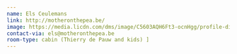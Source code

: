 ```yaml
---
name: Els Ceulemans
link: http://motheronthepea.be/
image: https://media.licdn.com/dms/image/C5603AQH6Ft3-ocnHgg/profile-displayphoto-shrink_800_800/0?e=1570060800&v=beta&t=1J3-7LIA6IDxBkjHXp9gJ6NltE_dmMp3cY6sa0nrAS8
contact-via: els@motheronthepea.be
room-type: cabin (Thierry de Pauw and kids) ]
---
```



